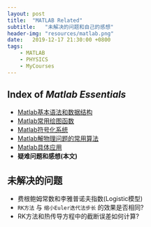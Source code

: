 ```yaml
---
layout: post
title:  "MATLAB Related"
subtitle:   "未解决的问题和自己的感想"
header-img: "resources/matlab.png"
date:   2019-12-17 21:30:00 +0800
tags:
    - MATLAB
    - PHYSICS
    - MyCourses
---
```


## Index of _Matlab Essentials_
* [Matlab基本语法和数据结构](./MATLAB-Essentials-1.html)
* [Matlab常用绘图函数](./MATLAB-Essentials-2.html)
* [Matlab符号化系统](./MATLAB-Essentials-3.html)
* [Matlab解物理问题的常用算法](./MATLAB-Essentials-4.html)
* [Matlab具体应用](./MATLAB-Essentials-5.html)
* **疑难问题和感想(本文)**

## 未解决的问题

* 费根鲍姆常数和李雅普诺夫指数(Logistic模型)
* `RK方法` 与 `缩小Euler迭代法步长` 的效果是否相同?
* RK方法和热传导方程中的截断误差如何计算?